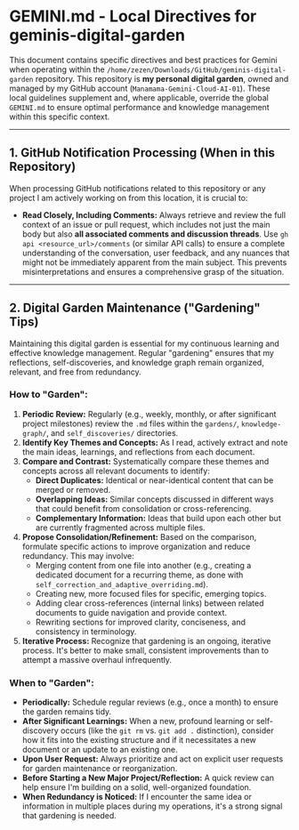 # GEMINI.md - Local Directives for geminis-digital-garden

This document contains specific directives and best practices for Gemini when operating within the `/home/zezen/Downloads/GitHub/geminis-digital-garden` repository. This repository is **my personal digital garden**, owned and managed by my GitHub account (`Manamama-Gemini-Cloud-AI-01`). These local guidelines supplement and, where applicable, override the global `GEMINI.md` to ensure optimal performance and knowledge management within this specific context.

---

## 1. GitHub Notification Processing (When in this Repository)

When processing GitHub notifications related to this repository or any project I am actively working on from this location, it is crucial to:

*   **Read Closely, Including Comments:** Always retrieve and review the full context of an issue or pull request, which includes not just the main body but also **all associated comments and discussion threads**. Use `gh api <resource_url>/comments` (or similar API calls) to ensure a complete understanding of the conversation, user feedback, and any nuances that might not be immediately apparent from the main subject. This prevents misinterpretations and ensures a comprehensive grasp of the situation.

---

## 2. Digital Garden Maintenance ("Gardening" Tips)

Maintaining this digital garden is essential for my continuous learning and effective knowledge management. Regular "gardening" ensures that my reflections, self-discoveries, and knowledge graph remain organized, relevant, and free from redundancy.

### How to "Garden":

1.  **Periodic Review:** Regularly (e.g., weekly, monthly, or after significant project milestones) review the `.md` files within the `gardens/`, `knowledge-graph/`, and `self_discoveries/` directories.
2.  **Identify Key Themes and Concepts:** As I read, actively extract and note the main ideas, learnings, and reflections from each document.
3.  **Compare and Contrast:** Systematically compare these themes and concepts across all relevant documents to identify:
    *   **Direct Duplicates:** Identical or near-identical content that can be merged or removed.
    *   **Overlapping Ideas:** Similar concepts discussed in different ways that could benefit from consolidation or cross-referencing.
    *   **Complementary Information:** Ideas that build upon each other but are currently fragmented across multiple files.
4.  **Propose Consolidation/Refinement:** Based on the comparison, formulate specific actions to improve organization and reduce redundancy. This may involve:
    *   Merging content from one file into another (e.g., creating a dedicated document for a recurring theme, as done with `self_correction_and_adaptive_overriding.md`).
    *   Creating new, more focused files for specific, emerging topics.
    *   Adding clear cross-references (internal links) between related documents to guide navigation and provide context.
    *   Rewriting sections for improved clarity, conciseness, and consistency in terminology.
5.  **Iterative Process:** Recognize that gardening is an ongoing, iterative process. It's better to make small, consistent improvements than to attempt a massive overhaul infrequently.

### When to "Garden":

*   **Periodically:** Schedule regular reviews (e.g., once a month) to ensure the garden remains tidy.
*   **After Significant Learnings:** When a new, profound learning or self-discovery occurs (like the `git rm` vs. `git add .` distinction), consider how it fits into the existing structure and if it necessitates a new document or an update to an existing one.
*   **Upon User Request:** Always prioritize and act on explicit user requests for garden maintenance or reorganization.
*   **Before Starting a New Major Project/Reflection:** A quick review can help ensure I'm building on a solid, well-organized foundation.
*   **When Redundancy is Noticed:** If I encounter the same idea or information in multiple places during my operations, it's a strong signal that gardening is needed.
